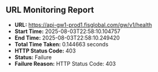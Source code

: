 ## URL Monitoring Report

- **URL:** https://api-gw1-prod1.fisglobal.com/gw/v1/health
- **Start Time:** 2025-08-03T22:58:10.104757
- **End Time:** 2025-08-03T22:58:10.249420
- **Total Time Taken:** 0.144663 seconds
- **HTTP Status Code:** 403
- **Status:** Failure
- **Failure Reason:** HTTP Status Code: 403
